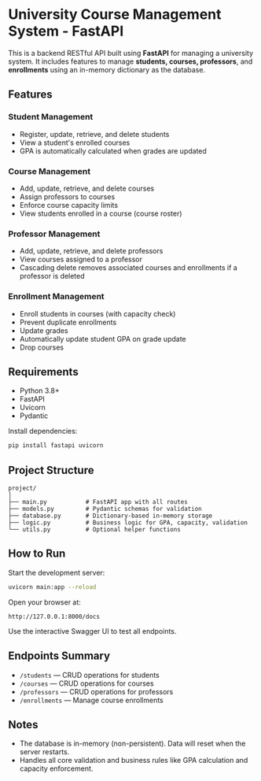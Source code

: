 # University Course Management System - FastAPI

This is a backend RESTful API built using **FastAPI** for managing a university system. It includes features to manage **students, courses, professors**, and **enrollments** using an in-memory dictionary as the database.

## Features

### Student Management

* Register, update, retrieve, and delete students
* View a student's enrolled courses
* GPA is automatically calculated when grades are updated

### Course Management

* Add, update, retrieve, and delete courses
* Assign professors to courses
* Enforce course capacity limits
* View students enrolled in a course (course roster)

### Professor Management

* Add, update, retrieve, and delete professors
* View courses assigned to a professor
* Cascading delete removes associated courses and enrollments if a professor is deleted

### Enrollment Management

* Enroll students in courses (with capacity check)
* Prevent duplicate enrollments
* Update grades
* Automatically update student GPA on grade update
* Drop courses

## Requirements

* Python 3.8+
* FastAPI
* Uvicorn
* Pydantic

Install dependencies:

```bash
pip install fastapi uvicorn
```

## Project Structure

```
project/
│
├── main.py           # FastAPI app with all routes
├── models.py         # Pydantic schemas for validation
├── database.py       # Dictionary-based in-memory storage
├── logic.py          # Business logic for GPA, capacity, validation
└── utils.py          # Optional helper functions
```

## How to Run

Start the development server:

```bash
uvicorn main:app --reload
```

Open your browser at:

```
http://127.0.0.1:8000/docs
```

Use the interactive Swagger UI to test all endpoints.

## Endpoints Summary

* `/students` — CRUD operations for students
* `/courses` — CRUD operations for courses
* `/professors` — CRUD operations for professors
* `/enrollments` — Manage course enrollments

## Notes

* The database is in-memory (non-persistent). Data will reset when the server restarts.
* Handles all core validation and business rules like GPA calculation and capacity enforcement.
